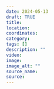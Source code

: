 ```yaml
---
date: 2024-05-13
draft: TRUE
title: 
location: 
coordinates: 
category: 
tags: []
description: ""
video: 
image: 
image_alt: ""
source_name: 
source: 
---
```

